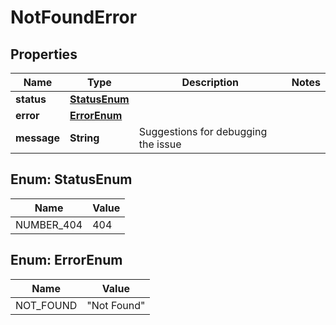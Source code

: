 

# NotFoundError


## Properties

| Name | Type | Description | Notes |
|------------ | ------------- | ------------- | -------------|
|**status** | [**StatusEnum**](#StatusEnum) |  |  |
|**error** | [**ErrorEnum**](#ErrorEnum) |  |  |
|**message** | **String** | Suggestions for debugging the issue |  |



## Enum: StatusEnum

| Name | Value |
|---- | -----|
| NUMBER_404 | 404 |



## Enum: ErrorEnum

| Name | Value |
|---- | -----|
| NOT_FOUND | &quot;Not Found&quot; |



